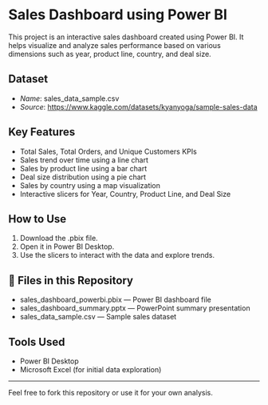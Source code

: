 # Sales Dashboard using Power BI

This project is an interactive sales dashboard created using Power BI. It helps visualize and analyze sales performance based on various dimensions such as year, product line, country, and deal size.

## Dataset

- *Name*: sales_data_sample.csv
- *Source*: https://www.kaggle.com/datasets/kyanyoga/sample-sales-data

## Key Features

- Total Sales, Total Orders, and Unique Customers KPIs
- Sales trend over time using a line chart
- Sales by product line using a bar chart
- Deal size distribution using a pie chart
- Sales by country using a map visualization
- Interactive slicers for Year, Country, Product Line, and Deal Size

## How to Use

1. Download the .pbix file.
2. Open it in Power BI Desktop.
3. Use the slicers to interact with the data and explore trends.

## 🔗 Files in this Repository

- sales_dashboard_powerbi.pbix — Power BI dashboard file
- sales_dashboard_summary.pptx — PowerPoint summary presentation
- sales_data_sample.csv — Sample sales dataset

## Tools Used

- Power BI Desktop
- Microsoft Excel (for initial data exploration)

---

Feel free to fork this repository or use it for your own analysis.

